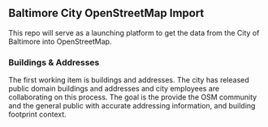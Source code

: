 ## Baltimore City OpenStreetMap Import

This repo will serve as a launching platform to get the data from the City of Baltimore into OpenStreetMap.

### Buildings & Addresses

The first working item is buildings and addresses. The city has released public domain buildings and addresses and city employees are collaborating on this process. The goal is the provide the OSM community and the general public with accurate addressing information, and building footprint context.